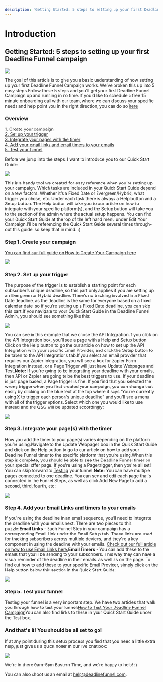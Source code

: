 ```yaml
---
description: 'Getting Started: 5 steps to setting up your first Deadline Funnel campaign'
---
```


# Introduction

## Getting Started: 5 steps to setting up your first Deadline Funnel campaign

![](https://fast.wistia.com/embed/medias/ue8tk7bfcf/swatch)

The goal of this article is to give you a basic understanding of how setting up your first Deadline Funnel Campaign works. We’ve broken this up into 5 easy steps.Follow these 5 steps and you’ll get your first Deadline Funnel Campaign up and running in no time. If you’d like to schedule a free 15 minute onboarding call with our team, where we can discuss your specific needs and help point you in the right direction, you can do so [here](https://deadlinefunnel.com/schedule)

### Overview

[1. Create your campaign](https://documentation.deadlinefunnel.com/article/628-getting-started#step1)  
[2. Set up your trigger](https://documentation.deadlinefunnel.com/article/628-getting-started#step2)  
[3. Integrate your pages with the timer](https://documentation.deadlinefunnel.com/article/628-getting-started#step3)  
[4. Add your email links and email timers to your emails](https://documentation.deadlinefunnel.com/article/628-getting-started#step4)  
[5. Test your funnel](https://documentation.deadlinefunnel.com/article/628-getting-started#step5)

Before we jump into the steps, I want to introduce you to our Quick Start Guide:

![](https://github.com/mschultzapex/newdocs/tree/7ca96a98abc816f995c85964042870b568a7c610/.gitbook/assets/image%20%281%29.png)

This is a handy tool we created for easy reference when you're setting up your campaign. Which tasks are included in your Quick Start Guide depend on a few factors. Whether it’s a Fixed Date or Evergreen/Hybrid, what trigger you chose, etc. Under each task there is always a Help button and a Setup button. The Help button will take you to our article on how to integrate with your specific platform\(s\), and the Setup button will take you to the section of the admin where the actual setup happens. You can find your Quick Start Guide at the top of the left hand menu under Edit Your Campaign.I’ll be referencing the Quick Start Guide several times through-out this guide, so keep that in mind. :\)

### Step 1. Create your campaign <a id="step1"></a>

[You can find our full guide on How to Create Your Campaign here](https://documentation.deadlinefunnel.com/article/629-how-to-create-a-deadline-funnel-campaign)

![](https://d33v4339jhl8k0.cloudfront.net/docs/assets/53974d6ce4b0c76107b109d1/images/5cfeaebb2c7d3a383713571a/file-sZATQ4zMdr.jpg)

### Step 2. Set up your trigger <a id="step2"></a>

The purpose of the trigger is to establish a starting point for each subscriber’s unique deadline, so this part only applies if you are setting up an Evergreen or Hybrid deadline. There’s no tracking involved in a Fixed Date deadline, as the deadline is the same for everyone based on a fixed calendar date, so if you’re setting up a Fixed Date deadline, you can skip this part.If you navigate to your Quick Start Guide in the Deadline Funnel Admin, you should see something like this:

![](https://d33v4339jhl8k0.cloudfront.net/docs/assets/53974d6ce4b0c76107b109d1/images/5dfd14a62c7d3a7e9ae563b5/file-ZFlSPODVsC.png)

You can see in this example that we chose the API Integration.If you click on the API Integration box, you’ll see a page with a Help and Setup button. Click on the Help button to go the our article on how to set up the API Integration with your specific Email Provider, and click the Setup button to be taken to the API Integrations tab.If you select an email provider that requires our Zapier integration, you will see a box for Zapier Form Integration instead, or a Page Trigger will just have Update Webpages and Test.**Note:** If you're going to be integrating your deadline with your emails, then API or Zapier are going to be the best triggers to use. If your deadline is just page based, a Page trigger is fine. If you find that you selected the wrong trigger when you first created your campaign, you can change that easily by clicking on the blue text at the top where it says 'You're currently using X to trigger each person's unique deadline" and you'll see a menu with all of the trigger options. Select which one you would like to use instead and the QSG will be updated accordingly:

![](https://d33v4339jhl8k0.cloudfront.net/docs/assets/53974d6ce4b0c76107b109d1/images/5cfeb0c02c7d3a3837135740/file-2dBg3odI0A.jpg)

### Step 3. Integrate your page\(s\) with the timer <a id="step3"></a>

How you add the timer to your page\(s\) varies depending on the platform you’re using.Navigate to the Update Webpages box in the Quick Start Guide and click on the Help button to go to our article on how to add your Deadline Funnel timer to the specific platform that you’re using.When this step is complete, you should be able to see the Deadline Funnel timer on your special offer page. If you're using a Page trigger, then you're all set! You can skip forward to [Testing](https://documentation.deadlinefunnel.com/article/628-getting-started#step5) your funnel.**Note:** You can have multiple pages connected to one deadline. You can see and edit each page that's connected in the Funnel Steps, as well as click Add New Page to add a second, third, fourth, etc:

![](https://d33v4339jhl8k0.cloudfront.net/docs/assets/53974d6ce4b0c76107b109d1/images/5cfffc0604286318cac422bb/file-9ffupiorZ5.jpg)

### Step 4. Add your Email Links and timers to your emails <a id="step4"></a>

If you're using the deadline in an email sequence, you’ll need to integrate the deadline with your emails next. There are two pieces to this puzzle:**Email Links** - Each Funnel Step in your campaign has a corresponding Email Link under the Email Setup tab. These links are used for tracking subscribers across multiple devices, and they're a key component in using the deadline with your emails. [Check out our full article on how to use Email Links here.](https://documentation.deadlinefunnel.com/article/16-expiring-links)**Email Timers** - You can add these to the emails that you’ll be sending to your subscribers. This way they can have a visual reminder of the deadline in their emails. as well as on the page. To find out how to add these to your specific Email Provider, simply click on the Help button below this section in the Quick Start Guide:

![](https://d33v4339jhl8k0.cloudfront.net/docs/assets/53974d6ce4b0c76107b109d1/images/5d0003772c7d3a1cad5b3d44/file-sbhkNjrcPq.jpg)

### Step 5. Test your funnel <a id="step5"></a>

Testing your funnel is a very important step. We have two articles that walk you through how to test your funnel:[How to Test Your Deadline Funnel Campaign](https://documentation.deadlinefunnel.com/article/660-how-to-test-your-deadline-funnel)You can also find links to these in your Quick Start Guide under the Test box.

### And that's it! You should be all set to go!

If at any point during this setup process you find that you need a little extra help, just give us a quick holler in our live chat box:

![](https://d33v4339jhl8k0.cloudfront.net/docs/assets/53974d6ce4b0c76107b109d1/images/5d00053304286318cac42357/file-2fEFZr9nwd.jpg)

We're in there 9am-5pm Eastern Time, and we're happy to help! :\)

You can also shoot us an email at help@deadlinefunnel.com.


